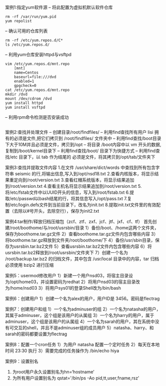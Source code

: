 案例1:指定yum软件源
– 将此配置为虚拟机默认软件仓库
```shell
rm -rf /var/run/yum.pid
yum repolist 
```

– 确认可用的仓库列表
```shell
rm -rf /etc/yum.repos.d/C*
ls /etc/yum.repos.d/
```

– 利用yum仓库安装httpd与vsftpd
```shell
vim /etc/yum.repos.d/mnt.repo
    [mnt]
    name=Centos
    baseurl=file:///dvd
    enabled=1
    gpgcheck=0
cat /etc/yum.repos.d/mnt.repo
mkdir /dvd
mount /dev/cdrom /dvd
yum install httpd
yum install vsftpd
```


– 利用rpm命令检测是否安装成功

```shell

```







案例2:查找并处理文件
 – 创建目录/root/findfiles/
 – 利用find查找所有用户 lisi 拥有的必须是文件,把它们拷贝到 /root/findfiles/ 文件夹中
 – 利用find查找/boot目录下大于10M并且必须是文件，拷贝到/opt
 – 将目录 /boot内容中以 vm 开头的数据, 复制到/boot/kernel目录下
 – 利用find查找/boot/ 目录下为快捷方式
 – 利用find查找/etc 目录下，以 tab 作为结尾的 必须是文件，将其拷贝到/opt/tab/文件夹下

案例3:查找并提取文件内容
    1.在文件 /usr/share/dict/words 中查找到所有包含字符串 seismic 的行,将输出信息,写入到/opt/nsd18.txt
    2.查看内核版本，将显示结果重定向到/root/version.txt
    3.查看红帽系统版本，将显示结果追加到/root/version.txt
    4.查看主机名将显示结果追加到/root/version.txt
    5.将/etc/fstab文件中以UUID开头的信息，写入到/root/fstab.txt
    6.提取/etc/passwd以bash结尾的行，将其信息写入/opt/pass.txt
    7.复制/etc/login.defs文件到当前目录下，改名为init.txt
    8.提取init.txt文件里的有效配置（去除以#号开头，去除空行），保存为init2.txt

案例4:tar制作/释放归档压缩包（zcf、ztf、zxf、jcf、jtf、jxf、cf、tf）
  首先创建/root/boothome/与/root/usrsbin/目录
    1）备份/boot、/home这两个文件夹，保存为boothome.tar.gz文件
    2）查看boothome.tar.gz文件内包含哪些内容 
    3）将boothome.tar.gz释放到文件夹/root/boothome/下
    4）备份/usr/sbin目录，保存为usrsbin.tar.bz2文件
    5）查看usrsbin.tar.bz2文件内包含哪些内容
    6）将usrsbin.tar.bz2释放到/root/usrsbin/文件夹下
    7）创建一个名为 /root/backup.tar.bz2 的归档文件，其中包含 /usr/local 目录中的内容，tar 归档必须使用 bzip2 进行压缩

案例5：usermod修改用户
    1）新建一个用户nsd03，将宿主目录设为/opt/home03，并设置密码为redhat
    2）将用户nsd03的宿主目录改为/home/nsd03
    3）将用户sys01的登录Shell改为/bin/bash

案例6：创建用户
   1）创建一个名为alex的用户，用户ID是 3456。密码是flectrag

案例7：创建用户和组
   1）一个名为adminuser的组
    2）一个名为natasha的用户，其属于adminuser，这个组是该用户的从属组
    3）一个名为harry的用户，属于adminuser，这个组是该用户的从属组
    4）一个名为sarah的用户，其在系统中没有可交互的shell，并且不是adminuser组的成员用户
    5）natasha、harry、和sarah的密码都要设置为flectrag

案例8：配置一个cron任务
   1）为用户 natasha 配置一个定时任务
   2）每天在本地时间 23:30 执行
   3）需要完成的任务操作为 /bin/echo  hiya

案例9：设置别名
1. 为root用户永久设置别名为hn=‘hostname’
2. 为所有用户设置别名为 qstat='/bin/ps -Ao pid,tt,user,fname,rsz' 


